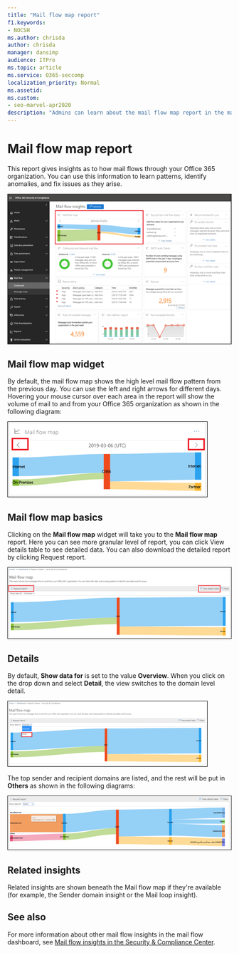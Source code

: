 ```yaml
---
title: "Mail flow map report"
f1.keywords:
- NOCSH
ms.author: chrisda
author: chrisda
manager: dansimp
audience: ITPro
ms.topic: article
ms.service: O365-seccomp
localization_priority: Normal
ms.assetid:
ms.custom:
- seo-marvel-apr2020
description: "Admins can learn about the mail flow map report in the mail flow dashboard in the Security & Compliance Center."
---
```


# Mail flow map report

This report gives insights as to how mail flows through your Office 365 organization. You can use this information to learn patterns, identify anomalies, and fix issues as they arise.

![The Mail flow map report in the mail flow dashboard in the Security & Compliance Center](../../media/mail-flow-map-selected.png)

## Mail flow map widget

By default, the mail flow map shows the high level mail flow pattern from the previous day. You can use the left and right arrows for different days. Hovering your mouse cursor over each area in the report will show the volume of mail to and from your Office 365 organization as shown in the following diagram:

![Left and right arrows in the Mail flow map widget](../../media/mail-flow-map-widget.png)

## Mail flow map basics

Clicking on the **Mail flow map** widget will take you to the **Mail flow map** report. Here you can see more granular level of report, you can click View details table to see detailed data. You can also download the detailed report by clicking Request report.

![Overview view in the Mail flow map report](../../media/mail-flow-map-overview.png)

## Details

By default, **Show data for** is set to the value **Overview**. When you click on the drop down and select **Detail**, the view switches to the domain level detail.

![Select Detail in Show data for in Overview view in the Mail flow map report](../../media/mail-flow-map-select-detail.png)

The top sender and recipient domains are listed, and the rest will be put in **Others** as shown in the following diagrams:

![Details view in the Mail flow map report](../../media/mail-flow-map-detail.png)

## Related insights

Related insights are shown beneath the Mail flow map if they're available (for example, the Sender domain insight or the Mail loop insight).

## See also

For more information about other mail flow insights in the mail flow dashboard, see [Mail flow insights in the Security & Compliance Center](mail-flow-insights-v2.md).

